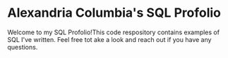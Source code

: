 # Alexandria Columbia's SQL Profolio

Welcome to my SQL Profolio!This code respository contains examples of SQL I've written. Feel free tot ake a look and reach out if you have any questions. 
